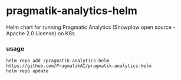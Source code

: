 # pragmatik-analytics-helm

Helm chart for running Pragmatic Analytics (Snowplow open source - Apache 2.0 License) on K8s.


### usage

```
helm repo add /pragmatik-analytics-helm https://github.com/PragmatikAI/pragmatik-analytics-helm
helm repo update
```